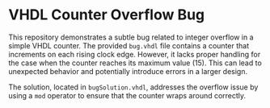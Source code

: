 # VHDL Counter Overflow Bug

This repository demonstrates a subtle bug related to integer overflow in a simple VHDL counter.  The provided `bug.vhdl` file contains a counter that increments on each rising clock edge. However, it lacks proper handling for the case when the counter reaches its maximum value (15).  This can lead to unexpected behavior and potentially introduce errors in a larger design.

The solution, located in `bugSolution.vhdl`, addresses the overflow issue by using a `mod` operator to ensure that the counter wraps around correctly.